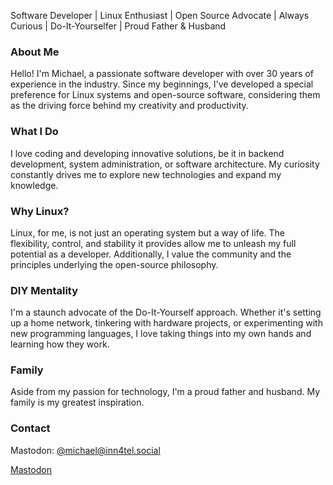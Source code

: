 Software Developer | Linux Enthusiast | Open Source Advocate | Always Curious | Do-It-Yourselfer | Proud Father & Husband

### About Me

Hello! I'm Michael, a passionate software developer with over 30 years of experience in the industry. Since my beginnings, I've developed a special preference for Linux systems and open-source software, considering them as the driving force behind my creativity and productivity.

### What I Do

I love coding and developing innovative solutions, be it in backend development, system administration, or software architecture. My curiosity constantly drives me to explore new technologies and expand my knowledge.

### Why Linux?

Linux, for me, is not just an operating system but a way of life. The flexibility, control, and stability it provides allow me to unleash my full potential as a developer. Additionally, I value the community and the principles underlying the open-source philosophy.

### DIY Mentality

I'm a staunch advocate of the Do-It-Yourself approach. Whether it's setting up a home network, tinkering with hardware projects, or experimenting with new programming languages, I love taking things into my own hands and learning how they work.

### Family

Aside from my passion for technology, I'm a proud father and husband. My family is my greatest inspiration.

### Contact

Mastodon: [@michael@inn4tel.social](https://inn4tel.social/@michael)

<a rel="me" href="https://inn4tel.social/@michael">Mastodon</a>
